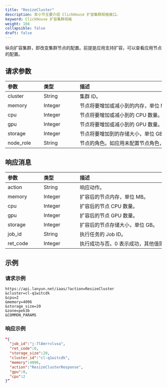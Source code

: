 ```yaml
---
title: "ResizeCluster"
description: 本小节主要介绍 ClickHouse 扩容集群规格接口。 
keyword: ClickHouse 扩容集群规格
weight: 104
collapsible: false
draft: false
---
```




纵向扩容集群，即改变集群节点的配置。前提是应用支持扩容，可以查看应用节点的配置。

## 请求参数

|<span style="display:inline-block;width:100px">参数</span> |<span style="display:inline-block;width:100px">类型</span>|<span style="display:inline-block;width:380px">描述</span>|<span style="display:inline-block;width:100px">是否必选</span>|
| :--- | :--- | :--- | :--- |
| cluster | String | 集群 ID。 | Yes |
| memory | Integer | 节点将要增加或减小到的内存，单位 MB。 | No |
| cpu | Integer | 节点将要增加或减小到的 CPU 数量。 | No |
| gpu | Integer | 节点将要增加或减小到的 GPU 数量。 | No |
| storage | Integer | 节点将要增加到的存储大小，单位 GB。 | No |
| node_role | String | 节点的角色。如应用未配置节点角色，可留空。 | No |

## 响应消息

|<span style="display:inline-block;width:100px">参数</span> |<span style="display:inline-block;width:100px">类型</span>|<span style="display:inline-block;width:380px">描述</span>|
| :--- | :--- | :--- | 
| action | String | 响应动作。 |
| memory | Integer | 扩容后的节点内存，单位 MB。 |
| cpu | Integer | 扩容后的节点 CPU 数量。 |
| gpu | Integer | 扩容后的节点 GPU 数量。 |
| storage | Integer | 扩容后的节点存储大小，单位 GB。|
| job_id | String | 执行任务的 Job ID。 |
| ret_code | Integer | 执行成功与否。0 表示成功，其他值则为错误代码。 |

## 示例 

### 请求示例

```url
https://api.lanyun.net/iaas/?action=ResizeCluster
&cluster=cl-q1witcdk
&cpu=2
&memory=4096
&storage_size=20
&zone=pek3b
&COMMON_PARAMS
```

### 响应示例

```json
“{
  "job_id":"j-7l8mrrvlvxa",
  "ret_code":0,
  "storage_size":20,
  "cluster_id":"cl-q1witcdk",
  "memory":4096,
  "action":"ResizeClusterResponse",
  "gpu":0,
  "cpu":2
}”
```

